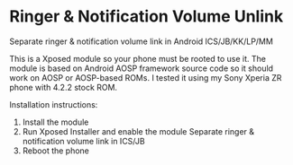 Ringer & Notification Volume Unlink
===================================

Separate ringer & notification volume link in Android ICS/JB/KK/LP/MM

This is a Xposed module so your phone must be rooted to use it. The module is based on Android AOSP framework source code so it should work on AOSP or AOSP-based ROMs. I tested it using my Sony Xperia ZR phone with 4.2.2 stock ROM.

Installation instructions:
1. Install the module
2. Run Xposed Installer and enable the module Separate ringer & notification volume link in ICS/JB
3. Reboot the phone

